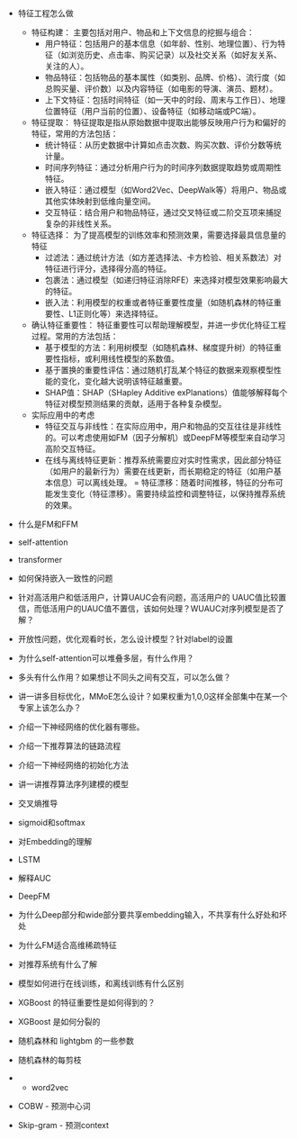 - 特征工程怎么做
  - 特征构建： 主要包括对用户、物品和上下文信息的挖掘与组合：
    - 用户特征：包括用户的基本信息（如年龄、性别、地理位置）、行为特征（如浏览历史、点击率、购买记录）以及社交关系（如好友关系、关注的人）。
    - 物品特征：包括物品的基本属性（如类别、品牌、价格）、流行度（如总购买量、评价数）以及内容特征（如电影的导演、演员、题材）。
    - 上下文特征：包括时间特征（如一天中的时段、周末与工作日）、地理位置特征（用户当前的位置）、设备特征（如移动端或PC端）。
  - 特征提取： 特征提取是指从原始数据中提取出能够反映用户行为和偏好的特征，常用的方法包括：
    - 统计特征：从历史数据中计算如点击次数、购买次数、评价分数等统计量。
    - 时间序列特征：通过分析用户行为的时间序列数据提取趋势或周期性特征。
    - 嵌入特征：通过模型（如Word2Vec、DeepWalk等）将用户、物品或其他实体映射到低维向量空间。
    - 交互特征：结合用户和物品特征，通过交叉特征或二阶交互项来捕捉复杂的非线性关系。
  - 特征选择： 为了提高模型的训练效率和预测效果，需要选择最具信息量的特征
    - 过滤法：通过统计方法（如方差选择法、卡方检验、相关系数法）对特征进行评分，选择得分高的特征。
    - 包裹法：通过模型（如递归特征消除RFE）来选择对模型效果影响最大的特征。
    - 嵌入法：利用模型的权重或者特征重要性度量（如随机森林的特征重要性、L1正则化等）来选择特征。
  - 确认特征重要性： 特征重要性可以帮助理解模型，并进一步优化特征工程过程。常用的方法包括：
    - 基于模型的方法：利用树模型（如随机森林、梯度提升树）的特征重要性指标，或利用线性模型的系数值。
    - 基于置换的重要性评估：通过随机打乱某个特征的数据来观察模型性能的变化，变化越大说明该特征越重要。
    - SHAP值：SHAP（SHapley Additive exPlanations）值能够解释每个特征对模型预测结果的贡献，适用于各种复杂模型。
  - 实际应用中的考虑
    - 特征交互与非线性：在实际应用中，用户和物品的交互往往是非线性的。可以考虑使用如FM（因子分解机）或DeepFM等模型来自动学习高阶交互特征。
    - 在线与离线特征更新：推荐系统需要应对实时性需求，因此部分特征（如用户的最新行为）需要在线更新，而长期稳定的特征（如用户基本信息）可以离线处理。
    = 特征漂移：随着时间推移，特征的分布可能发生变化（特征漂移）。需要持续监控和调整特征，以保持推荐系统的效果。

- 什么是FM和FFM
- self-attention
- transformer
- 如何保持嵌入一致性的问题
- 针对高活用户和低活用户，计算UAUC会有问题，高活用户的 UAUC值比较置信，而低活用户的UAUC值不置信，该如何处理？WUAUC对序列模型是否了解？
- 开放性问题，优化观看时长，怎么设计模型？针对label的设置
- 为什么self-attention可以堆叠多层，有什么作用？ 
- 多头有什么作用？如果想让不同头之间有交互，可以怎么做？
- 讲一讲多目标优化，MMoE怎么设计？如果权重为1,0,0这样全部集中在某一个专家上该怎么办？
- 介绍一下神经网络的优化器有哪些。
- 介绍一下推荐算法的链路流程
- 介绍一下神经网络的初始化方法
- 讲一讲推荐算法序列建模的模型
- 交叉熵推导
- sigmoid和softmax
- 对Embedding的理解
- LSTM
- 解释AUC
- DeepFM
- 为什么Deep部分和wide部分要共享embedding输入，不共享有什么好处和坏处
- 为什么FM适合高维稀疏特征
- 对推荐系统有什么了解
- 模型如何进行在线训练，和离线训练有什么区别
- XGBoost 的特征重要性是如何得到的？
- XGBoost 是如何分裂的
- 随机森林和 lightgbm 的一些参数
- 随机森林的每剪枝
- - word2vec
- COBW - 预测中心词
- Skip-gram - 预测context
